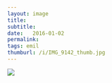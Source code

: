 ```yaml
---
layout: image
title: 
subtitle: 
date:   2016-01-02
permalink: 
tags: emil
thumburl: /i/IMG_9142_thumb.jpg
---
```

![]({{site.url}}/i/IMG_9142_thumb.jpg)
